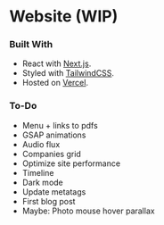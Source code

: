 # Website (WIP)

### Built With

- React with [Next.js](https://nextjs.org).
- Styled with [TailwindCSS](https://tailwindcss.com).
- Hosted on [Vercel](http://vercel.com/).

### To-Do

- Menu + links to pdfs
- GSAP animations
- Audio flux
- Companies grid
- Optimize site performance
- Timeline
- Dark mode
- Update metatags
- First blog post
- Maybe: Photo mouse hover parallax